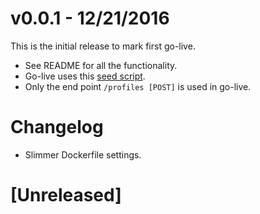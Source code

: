 # v0.0.1 - 12/21/2016

This is the initial release to mark first go-live.

- See README for all the functionality.
- Go-live uses this [seed script](./api/syncDecember15.js).
- Only the end point `/profiles [POST]` is used in go-live.

# Changelog

- Slimmer Dockerfile settings.

# [Unreleased]
